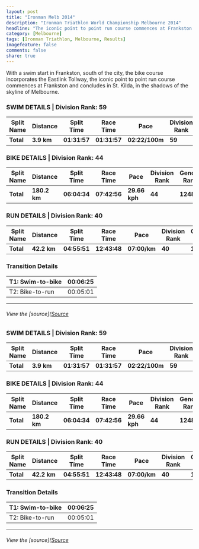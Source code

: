 ```yaml
---
layout: post
title: "Ironman Melb 2014"
description: "Ironman Triathlon World Championship Melbourne 2014"
headline: "The iconic point to point run course commences at Frankston and concludes in St. Kilda, in the shadows of the skyline of Melbourne."
category: [Melbourne]
tags: [Ironman Triathlon, Melbourne, Results]
imagefeature: false
comments: false
share: true
---
```


With a swim start in Frankston, south of the city, the bike course incorporates the Eastlink Tollway, the iconic point to point run course commences at Frankston and concludes in St. Kilda, in the shadows of the skyline of Melbourne.


<h3>SWIM DETAILS | Division Rank: 59</h3>
<table>
<thead>
<tr>
<th>Split Name</th>
<th>Distance</th>
<th>Split Time</th>
<th>Race Time</th>
<th>Pace</th>
<th>Division Rank</th>
<th>Gender Rank</th>
<th>Overall Rank</th>
</tr>
</thead>
<tbody>
<tr>
<td><strong>Total</strong></td>
<td><strong>3.9 km</strong></td>
<td><strong>01:31:57</strong></td>
<td><strong>01:31:57</strong></td>
<td><strong>02:22/100m</strong></td>
<td><strong>59</strong></td>
<td><strong>1473</strong></td>
<td><strong>1746</strong></td>
</tr>
</tbody>
</table>
<h3 id="bike-details-division-rank-44">BIKE DETAILS | Division Rank: 44</h3>
<table>
<thead>
<tr>
<th>Split Name</th>
<th>Distance</th>
<th>Split Time</th>
<th>Race Time</th>
<th>Pace</th>
<th>Division Rank</th>
<th>Gender Rank</th>
<th>Overall Rank</th>
</tr>
</thead>
<tbody>
<tr>
<td><strong>Total</strong></td>
<td><strong>180.2 km</strong></td>
<td><strong>06:04:34</strong></td>
<td><strong>07:42:56</strong></td>
<td><strong>29.66 kph</strong></td>
<td><strong>44</strong></td>
<td><strong>1248</strong></td>
<td><strong>1425</strong></td>
</tr>
</tbody>
</table>
<h3 id="run-details-division-rank-40">RUN DETAILS | Division Rank: 40</h3>
<table>
<thead>
<tr>
<th>Split Name</th>
<th>Distance</th>
<th>Split Time</th>
<th>Race Time</th>
<th>Pace</th>
<th>Division Rank</th>
<th>Gender Rank</th>
<th>Overall Rank</th>
</tr>
</thead>
<tbody>
<tr>
<td><strong>Total</strong></td>
<td><strong>42.2 km</strong></td>
<td><strong>04:55:51</strong></td>
<td><strong>12:43:48</strong></td>
<td><strong>07:00/km</strong></td>
<td><strong>40</strong></td>
<td><strong>1242</strong></td>
<td><strong>1440</strong></td>
</tr>
</tbody>
</table>
<h3 id="transition-details">Transition Details</h3>
<table>
<thead>
<tr>
<th>T1: Swim-to-bike</th>
<th>00:06:25</th>
</tr>
</thead>
<tbody>
<tr>
<td>T2: Bike-to-run</td>
<td>00:05:01</td>
</tr>
</tbody>
</table>
<hr />
<h6 id="view-the-sourcesource">View the [source](<a href="http://www.ironman.com/triathlon/events/asiapac/ironman/melbourne/results.aspx?rd=20140323&amp;race=melbourne&amp;bidid=2084&amp;detail=1" title="Permalink to IRONMAN Asia-Pacific Championship Melbourne Results - IRONMAN.com | Official Site of IRONMAN">Source</a></h6>


### SWIM DETAILS | Division Rank: 59

| Split Name | Distance        | Split Time   | Race Time    | Pace           | Division Rank | Gender Rank | Overall Rank |
| ---------- | --------------- | ------------ | ------------ | -------------- | ------------- | ----------- | ------------ |
| **Total**  | **3.9 km**      | **01:31:57** | **01:31:57** | **02:22/100m** | **59**        | **1473**    | **1746**     |


### BIKE DETAILS | Division Rank: 44

| Split Name |  Distance |  Split Time |  Race Time |  Pace |  Division Rank |  Gender Rank |  Overall Rank |
| ---- | ---- | ---- | ---- | ---- | ---- | ---- | ----  |
| **Total** |  **180.2 km** |  **06:04:34** |  **07:42:56** |  **29.66 kph** |  **44** |  **1248** |  **1425** |


### RUN DETAILS | Division Rank: 40

| Split Name |  Distance |  Split Time |  Race Time |  Pace |  Division Rank |  Gender Rank |  Overall Rank |
| ---- | ---- | ---- | ---- | ---- | ---- | ---- | ----  |
| **Total** |  **42.2 km** |  **04:55:51** |  **12:43:48** |  **07:00/km** |  **40** |  **1242** |  **1440** |


### Transition Details

| T1: Swim-to-bike |  00:06:25 |
| ---------------- | --------- |
| T2: Bike-to-run |  00:05:01 |  



---

###### View the [source]([Source](http://www.ironman.com/triathlon/events/asiapac/ironman/melbourne/results.aspx?rd=20140323&race=melbourne&bidid=2084&detail=1 "Permalink to IRONMAN Asia-Pacific Championship Melbourne Results - IRONMAN.com | Official Site of IRONMAN")
